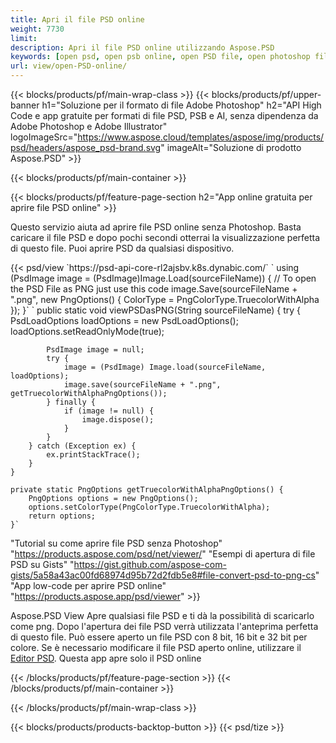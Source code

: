 ```yaml
---
title: Apri il file PSD online
weight: 7730
limit: 
description: Apri il file PSD online utilizzando Aspose.PSD
keywords: [open psd, open psb online, open PSD file, open photoshop file, preview psd]
url: view/open-PSD-online/
---
```


{{< blocks/products/pf/main-wrap-class >}}
{{< blocks/products/pf/upper-banner h1="Soluzione per il formato di file Adobe Photoshop" h2="API High Code e app gratuite per formati di file PSD, PSB e AI, senza dipendenza da Adobe Photoshop e Adobe Illustrator" logoImageSrc="https://www.aspose.cloud/templates/aspose/img/products/psd/headers/aspose_psd-brand.svg" imageAlt="Soluzione di prodotto Aspose.PSD" >}}

{{< blocks/products/pf/main-container >}}

{{< blocks/products/pf/feature-page-section h2="App online gratuita per aprire file PSD online" >}}
<p>Questo servizio aiuta ad aprire file PSD online senza Photoshop. Basta caricare il file PSD e dopo pochi secondi otterrai la visualizzazione perfetta di questo file. Puoi aprire PSD da qualsiasi dispositivo.</p>
{{< psd/view `https://psd-api-core-rl2ajsbv.k8s.dynabic.com/` 
`    using (PsdImage image = (PsdImage)Image.Load(sourceFileName))
    {
	    // To open the PSD File as PNG just use this code
        image.Save(sourceFileName + ".png",  new PngOptions() {  ColorType = PngColorType.TruecolorWithAlpha });
    }` 	`    public static void viewPSDasPNG(String sourceFileName) {
        try {
            PsdLoadOptions loadOptions = new PsdLoadOptions();
            loadOptions.setReadOnlyMode(true);
            
            PsdImage image = null;
            try {
                image = (PsdImage) Image.load(sourceFileName, loadOptions);
                image.save(sourceFileName + ".png", getTruecolorWithAlphaPngOptions());
            } finally {
                if (image != null) {
                    image.dispose();
                }
            }
        } catch (Exception ex) {
            ex.printStackTrace();
        }
    }
    
    private static PngOptions getTruecolorWithAlphaPngOptions() {
        PngOptions options = new PngOptions();
        options.setColorType(PngColorType.TruecolorWithAlpha);
        return options;
    }` 
"Tutorial su come aprire file PSD senza Photoshop" "https://products.aspose.com/psd/net/viewer/" 
"Esempi di apertura di file PSD su Gists" "https://gist.github.com/aspose-com-gists/5a58a43ac00fd68974d95b72d2fdb5e8#file-convert-psd-to-png-cs" 
"App low-code per aprire PSD online" "https://products.aspose.app/psd/viewer" >}}
<p>Aspose.PSD View Apre qualsiasi file PSD e ti dà la possibilità di scaricarlo come png. Dopo l'apertura dei file PSD verrà utilizzata l'anteprima perfetta di questo file. Può essere aperto un file PSD con 8 bit, 16 bit e 32 bit per colore. Se è necessario modificare il file PSD aperto online, utilizzare il <a href="https://products.aspose.app/psd/editor">Editor PSD</a>. Questa app apre solo il PSD online</p>
{{< /blocks/products/pf/feature-page-section >}}
{{< /blocks/products/pf/main-container >}}


{{< /blocks/products/pf/main-wrap-class >}}

{{< blocks/products/products-backtop-button >}}
{{< psd/tize >}}
